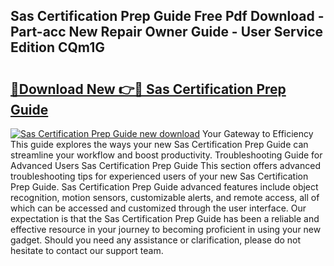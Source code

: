 ## Sas Certification Prep Guide Free Pdf Download - Part-acc New Repair Owner Guide - User Service Edition CQm1G

# <h2><a href="http://bc76547.oget.top/?id=Sas+Certification+Prep+Guide">🔗Download New 👉🔴 Sas Certification Prep Guide</a></h2>

[![Sas Certification Prep Guide new download](https://i.imgur.com/5g1atiW.png)](http://bc76547.oget.top/?id=Sas+Certification+Prep+Guide)
Your Gateway to Efficiency This guide explores the ways your new Sas Certification Prep Guide can streamline your workflow and boost productivity. Troubleshooting Guide for Advanced Users Sas Certification Prep Guide This section offers advanced troubleshooting tips for experienced users of your new Sas Certification Prep Guide. Sas Certification Prep Guide advanced features include object recognition, motion sensors, customizable alerts, and remote access, all of which can be accessed and customized through the user interface. Our expectation is that the Sas Certification Prep Guide has been a reliable and effective resource in your journey to becoming proficient in using your new gadget. Should you need any assistance or clarification, please do not hesitate to contact our support team.

